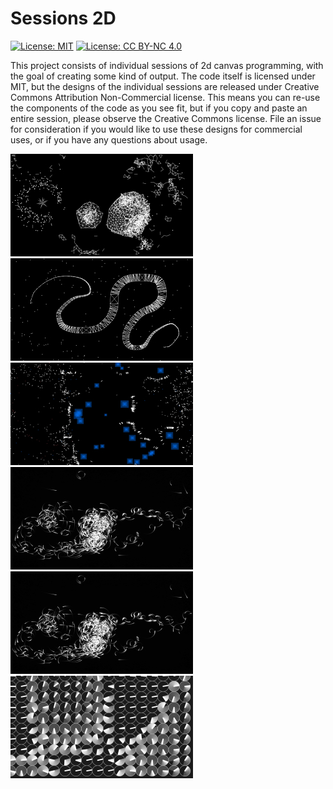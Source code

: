 # Sessions 2D

[![License: MIT](https://img.shields.io/badge/License-MIT-yellow.svg)](https://opensource.org/licenses/MIT) [![License: CC BY-NC 4.0](https://licensebuttons.net/l/by-nc/4.0/80x15.png)](http://creativecommons.org/licenses/by-nc/4.0/)

This project consists of individual sessions of 2d canvas programming, with the goal of creating some kind of output. The code itself is licensed under MIT, but the designs of the individual sessions are released under Creative Commons Attribution Non-Commercial license. This means you can re-use the components of the code as you see fit, but if you copy and paste an entire session, please observe the Creative Commons license. File an issue for consideration if you would like to use these designs for commercial uses, or if you have any questions about usage.

[![Session 006-point-clumping](./006-point-clumping/thumb.jpg)](http://sessions-2d.gregtatum.com/006-point-clumping)
[![Session 005-torn-apart](./005-torn-apart/thumb.jpg)](http://sessions-2d.gregtatum.com/005-torn-apart)
[![Session 004-exponential-growth](./004-exponential-growth/thumb.jpg)](http://sessions-2d.gregtatum.com/004-exponential-growth)
[![Session 003-feeding-time](./003-feeding-time/thumb.jpg)](http://sessions-2d.gregtatum.com/003-feeding-time)
[![Session 002-follow-your-buddy](./002-follow-your-buddy/thumb.jpg)](http://sessions-2d.gregtatum.com/002-follow-your-buddy)
[![Session 001-tick-tock](./001-tick-tock/thumb.jpg)](http://sessions-2d.gregtatum.com/001-tick-tock)
